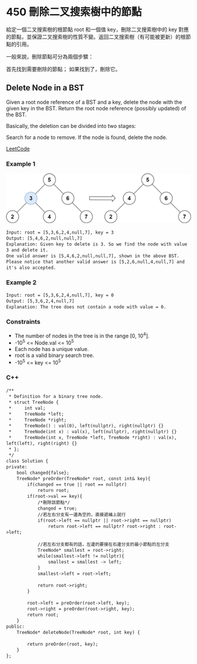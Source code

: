 # 450 刪除二叉搜索樹中的節點

給定一個二叉搜索樹的根節點 root 和一個值 key，刪除二叉搜索樹中的 key 對應的節點，並保證二叉搜索樹的性質不變。返回二叉搜索樹（有可能被更新）的根節點的引用。

一般來說，刪除節點可分為兩個步驟：

首先找到需要刪除的節點；
如果找到了，刪除它。


##  Delete Node in a BST

Given a root node reference of a BST and a key, delete the node with the given key in the BST. Return the root node reference (possibly updated) of the BST.

Basically, the deletion can be divided into two stages:

Search for a node to remove.
If the node is found, delete the node.

[LeetCode](https://leetcode-cn.com/problems/delete-node-in-a-bst/)

### Example 1

<img src="img/450_1.jpg" width = "600"/>

```
Input: root = [5,3,6,2,4,null,7], key = 3
Output: [5,4,6,2,null,null,7]
Explanation: Given key to delete is 3. So we find the node with value 3 and delete it.
One valid answer is [5,4,6,2,null,null,7], shown in the above BST.
Please notice that another valid answer is [5,2,6,null,4,null,7] and it's also accepted.
```

### Example 2

```
Input: root = [5,3,6,2,4,null,7], key = 0
Output: [5,3,6,2,4,null,7]
Explanation: The tree does not contain a node with value = 0.
```

### Constraints

* The number of nodes in the tree is in the range [0, 10<sup>4</sup>].
* -10<sup>5</sup> <= Node.val <= 10<sup>5</sup>
* Each node has a unique value.
* root is a valid binary search tree.
* -10<sup>5</sup> <= key <= 10<sup>5</sup>

### C++ 

```
/**
 * Definition for a binary tree node.
 * struct TreeNode {
 *     int val;
 *     TreeNode *left;
 *     TreeNode *right;
 *     TreeNode() : val(0), left(nullptr), right(nullptr) {}
 *     TreeNode(int x) : val(x), left(nullptr), right(nullptr) {}
 *     TreeNode(int x, TreeNode *left, TreeNode *right) : val(x), left(left), right(right) {}
 * };
 */
class Solution {
private:
    bool changed{false};
    TreeNode* preOrder(TreeNode* root, const int& key){
        if(changed == true || root == nullptr)
            return root;
        if(root->val == key){
            /*刪除該節點*/
            changed = true;
            //若左右分支有一邊為空的，直接遞補上就行
            if(root->left == nullptr || root->right == nullptr)
                return root->left == nullptr? root->right : root->left;
            
            //若左右分支都有的話，左邊的要接在右邊分支的最小節點的左分支
            TreeNode* smallest = root->right;
            while(smallest->left != nullptr){
                smallest = smallest -> left;
            }
            smallest->left = root->left;
            
            return root->right;
        }

        root->left = preOrder(root->left, key);
        root->right = preOrder(root->right, key);
        return root;
    }
public:
    TreeNode* deleteNode(TreeNode* root, int key) {

        return preOrder(root, key);
    }
};
```
